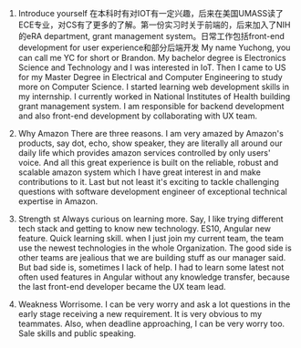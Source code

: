 1. Introduce yourself
    在本科时有对IOT有一定兴趣，后来在美国UMASS读了ECE专业，对CS有了更多的了解。第一份实习时关于前端的，后来加入了NIH 的eRA department, grant management system。日常工作包括front-end development for user experience和部分后端开发
    My name Yuchong, you can call me YC for short or Brandon. My bachelor degree is Electronics Science and Technology and I was interested in IoT. Then I came to US for my Master Degree in Electrical and Computer Engineering to study more on Computer Science. I started learning web development skills in my internship. I currently worked in National Institutes of Health building grant management system. I am responsible for backend development and also front-end development by collaborating with UX team.

2. Why Amazon
   There are three reasons. I am very amazed by Amazon's products, say dot, echo, show speaker, they are literally all around our daily life which provides amazon services controlled by only users' voice. And all this great experience is built on the reliable, robust and scalable amazon system which I have great interest in and make contributions to it. Last but not least it's exciting to tackle challenging questions with software development engineer of exceptional technical expertise in Amazon.

3. Strength st
   Always curious on learning more. Say, I like trying different tech stack and getting to know new technology. ES10, Angular new feature.
   Quick learning skill. when I just join my current team, the team use the newest technologies in the whole Organization. The good side is other teams are jealious that we are building stuff as our manager said. But bad side is, sometimes I lack of help. I had to learn some latest not often used features in Angular without any knowledge transfer, because the last front-end developer became the UX team lead. 

4. Weakness
   Worrisome. I can be very worry and ask a lot questions in the early stage receiving a new requirement. It is very obvious to my teammates. Also, when deadline approaching, I can be very worry too. 
   Sale skills and public speaking. 

